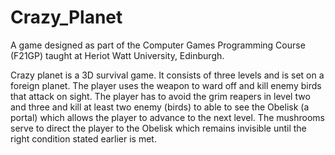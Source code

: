 # Crazy_Planet
A game designed as part of the Computer Games Programming Course (F21GP) taught at Heriot Watt University, Edinburgh.

Crazy planet is a 3D survival game. It consists of three levels and is set on a foreign planet. The player uses the weapon to ward off and kill enemy birds that attack on sight. The player has to avoid the grim reapers in level two and three and kill at least two enemy (birds) to able to see the Obelisk (a portal) which allows the player to advance to the next level. The mushrooms serve to direct the player to the Obelisk which remains invisible until the right condition stated earlier is met.
